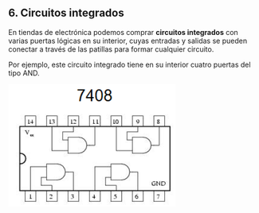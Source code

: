 ## 6. Circuitos integrados

En tiendas de electrónica podemos comprar **circuitos integrados** con varias puertas lógicas en su interior, cuyas entradas y salidas se pueden conectar a través de las patillas para formar cualquier circuito.

Por ejemplo, este circuito integrado tiene en su interior cuatro puertas del tipo AND.

![](img/2023-01-07-16-24-44.png)